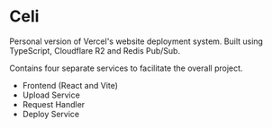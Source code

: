 # Celi

Personal version of Vercel's website deployment system. Built using TypeScript, Cloudflare R2 and Redis Pub/Sub.

Contains four separate services to facilitate the overall project.

 -  Frontend (React and Vite)
 -  Upload Service
 -  Request Handler
 -  Deploy Service